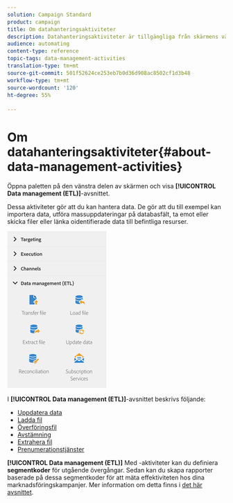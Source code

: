 ```yaml
---
solution: Campaign Standard
product: campaign
title: Om datahanteringsaktiviteter
description: Datahanteringsaktiviteter är tillgängliga från skärmens vänstra sida.
audience: automating
content-type: reference
topic-tags: data-management-activities
translation-type: tm+mt
source-git-commit: 501f52624ce253eb7b0d36d908ac8502cf1d3b48
workflow-type: tm+mt
source-wordcount: '120'
ht-degree: 55%

---
```



# Om datahanteringsaktiviteter{#about-data-management-activities}

Öppna paletten på den vänstra delen av skärmen och visa **[!UICONTROL Data management (ETL)]**-avsnittet.

Dessa aktiviteter gör att du kan hantera data. De gör att du till exempel kan importera data, utföra massuppdateringar på databasfält, ta emot eller skicka filer eller länka oidentifierade data till befintliga resurser.

![](assets/wkf_etl_activities.png)

I **[!UICONTROL Data management (ETL)]**-avsnittet beskrivs följande:

* [Uppdatera data](../../automating/using/update-data.md)
* [Ladda fil](../../automating/using/load-file.md)
* [Överföringsfil](../../automating/using/transfer-file.md)
* [Avstämning](../../automating/using/reconciliation.md)
* [Extrahera fil](../../automating/using/extract-file.md)
* [Prenumerationstjänster](../../automating/using/subscription-services.md)

**[!UICONTROL Data management (ETL)]** Med -aktiviteter kan du definiera  **segmentkoder** för utgående övergångar. Sedan kan du skapa rapporter baserade på dessa segmentkoder för att mäta effektiviteten hos dina marknadsföringskampanjer. Mer information om detta finns i [det här avsnittet](../../reporting/using/creating-a-report-workflow-segment.md).
